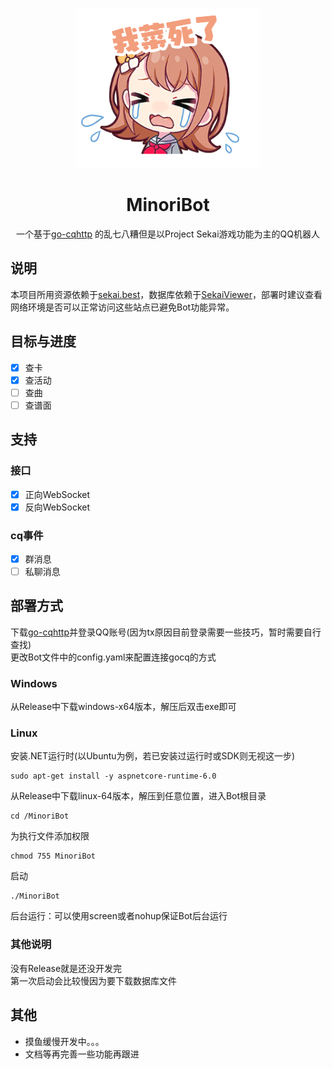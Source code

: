 <p align="center">
    <img src="Image/minori1.png" width="296" height="256" alt="minoribot">
</p>

<div align="center">

# MinoriBot

一个基于[go-cqhttp](https://github.com/Mrs4s/go-cqhttp)  的乱七八糟但是以Project Sekai游戏功能为主的QQ机器人

</div>

## 说明
本项目所用资源依赖于[sekai.best](https://sekai.best/)，数据库依赖于[SekaiViewer](https://github.com/Sekai-World/sekai-viewer)，部署时建议查看网络环境是否可以正常访问这些站点已避免Bot功能异常。

## 目标与进度

- [x] 查卡
- [x] 查活动
- [ ] 查曲
- [ ] 查谱面

## 支持

### 接口

- [x] 正向WebSocket
- [x] 反向WebSocket

### cq事件

- [x] 群消息
- [ ] 私聊消息

## 部署方式

下载[go-cqhttp](https://github.com/Mrs4s/go-cqhttp)并登录QQ账号(因为tx原因目前登录需要一些技巧，暂时需要自行查找)  
更改Bot文件中的config.yaml来配置连接gocq的方式

### Windows

从Release中下载windows-x64版本，解压后双击exe即可

### Linux

安装.NET运行时(以Ubuntu为例，若已安装过运行时或SDK则无视这一步)
```
sudo apt-get install -y aspnetcore-runtime-6.0
```
从Release中下载linux-64版本，解压到任意位置，进入Bot根目录
```
cd /MinoriBot
```
为执行文件添加权限
```
chmod 755 MinoriBot
```
启动
```
./MinoriBot
```
后台运行：可以使用screen或者nohup保证Bot后台运行

### 其他说明

没有Release就是还没开发完  
第一次启动会比较慢因为要下载数据库文件


## 其他

- 摸鱼缓慢开发中。。。
- 文档等再完善一些功能再跟进
